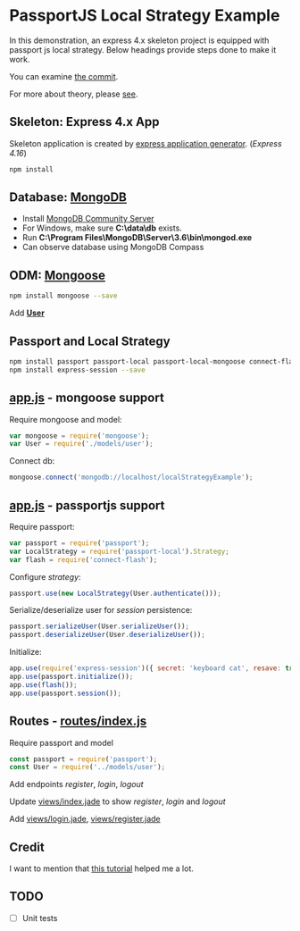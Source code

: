 # PassportJS Local Strategy Example

In this demonstration, an express 4.x skeleton project is equipped with passport js local strategy. Below headings provide steps done to make it work. 

You can examine [the commit](https://github.com/hlltarakci/poc_passportjs/commit/c091c21b10d6549a8d6fd4c33e0b561b179fe1ae?diff=split).

For more about theory, please [see](https://github.com/hlltarakci/poc_passportjs).

## Skeleton: Express 4.x App
Skeleton application is created by [express application generator](https://expressjs.com/en/starter/generator.html "Express application generator"). (*Express 4.16*)

``` bash
npm install
```

## Database: [MongoDB](https://www.mongodb.com/download-center "MongoDB")
- Install [MongoDB Community Server](https://www.mongodb.com/download-center "MongoDB Download Center")
- For Windows, make sure **C:\data\db** exists.
- Run **C:\Program Files\MongoDB\Server\3.6\bin\mongod.exe**
- Can observe database using MongoDB Compass

## ODM: [Mongoose](http://mongoosejs.com/ "Mongoose")
``` bash
npm install mongoose --save
```
Add [**User**](models/user.js)

## Passport and Local Strategy
```  bash
npm install passport passport-local passport-local-mongoose connect-flash --save
npm install express-session --save
```

## [app.js](app.js) - mongoose support

Require mongoose and model:
``` js
var mongoose = require('mongoose');
var User = require('./models/user');
```

Connect db:
``` js
mongoose.connect('mongodb://localhost/localStrategyExample');
```

## [app.js](app.js) - passportjs support
Require passport:
``` js
var passport = require('passport');
var LocalStrategy = require('passport-local').Strategy;
var flash = require('connect-flash');
```

Configure *strategy*:
``` js
passport.use(new LocalStrategy(User.authenticate()));

```

Serialize/deserialize user for *session* persistence:
``` js
passport.serializeUser(User.serializeUser());
passport.deserializeUser(User.deserializeUser());
```

Initialize:
``` js
app.use(require('express-session')({ secret: 'keyboard cat', resave: true, saveUninitialized: true }));
app.use(passport.initialize());
app.use(flash());
app.use(passport.session());
```

## Routes - [routes/index.js](routes/index.js)
Require passport and model
``` js
const passport = require('passport');
const User = require('../models/user');
```

Add endpoints *register*, *login*, *logout*

Update [views/index.jade](views/index.jade) to show *register*, *login* and *logout*

Add [views/login.jade](views/login.jade), [views/register.jade](views/register.jade)

## Credit
I want to mention that [this tutorial](http://mherman.org/blog/2015/01/31/local-authentication-with-passport-and-express-4/) helped me a lot.

## TODO
- [ ] Unit tests